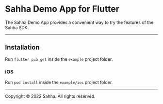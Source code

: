 # Sahha Demo App for Flutter

The Sahha Demo App provides a convenient way to try the features of the Sahha SDK.

---

## Installation

Run `flutter pub get` inside the `example` project folder.

### iOS

Run `pod install` inside the `example/ios` project folder.

---

Copyright © 2022 Sahha. All rights reserved.
